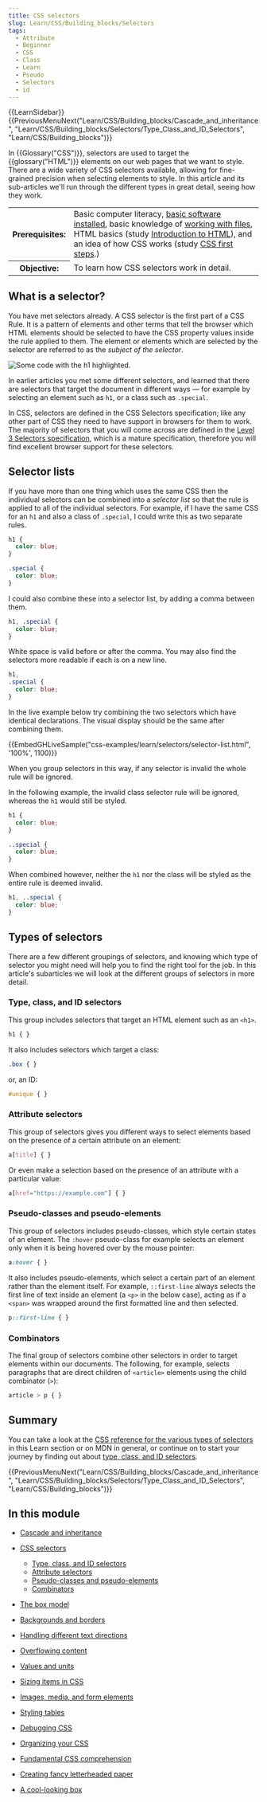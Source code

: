 ```yaml
---
title: CSS selectors
slug: Learn/CSS/Building_blocks/Selectors
tags:
  - Attribute
  - Beginner
  - CSS
  - Class
  - Learn
  - Pseudo
  - Selectors
  - id
---
```

{{LearnSidebar}}{{PreviousMenuNext("Learn/CSS/Building_blocks/Cascade_and_inheritance", "Learn/CSS/Building_blocks/Selectors/Type_Class_and_ID_Selectors", "Learn/CSS/Building_blocks")}}

In {{Glossary("CSS")}}, selectors are used to target the {{glossary("HTML")}} elements on our web pages that we want to style. There are a wide variety of CSS selectors available, allowing for fine-grained precision when selecting elements to style. In this article and its sub-articles we'll run through the different types in great detail, seeing how they work.

<table>
  <tbody>
    <tr>
      <th scope="row">Prerequisites:</th>
      <td>
        Basic computer literacy,
        <a
          href="/en-US/docs/Learn/Getting_started_with_the_web/Installing_basic_software"
          >basic software installed</a
        >, basic knowledge of
        <a
          href="/en-US/docs/Learn/Getting_started_with_the_web/Dealing_with_files"
          >working with files</a
        >, HTML basics (study
        <a href="/en-US/docs/Learn/HTML/Introduction_to_HTML"
          >Introduction to HTML</a
        >), and an idea of how CSS works (study
        <a href="/en-US/docs/Learn/CSS/First_steps">CSS first steps</a>.)
      </td>
    </tr>
    <tr>
      <th scope="row">Objective:</th>
      <td>To learn how CSS selectors work in detail.</td>
    </tr>
  </tbody>
</table>

## What is a selector?

You have met selectors already. A CSS selector is the first part of a CSS Rule. It is a pattern of elements and other terms that tell the browser which HTML elements should be selected to have the CSS property values inside the rule applied to them. The element or elements which are selected by the selector are referred to as the _subject of the selector_.

![Some code with the h1 highlighted.](selector.png)

In earlier articles you met some different selectors, and learned that there are selectors that target the document in different ways — for example by selecting an element such as `h1`, or a class such as `.special`.

In CSS, selectors are defined in the CSS Selectors specification; like any other part of CSS they need to have support in browsers for them to work. The majority of selectors that you will come across are defined in the [Level 3 Selectors specification](https://www.w3.org/TR/selectors-3/), which is a mature specification, therefore you will find excellent browser support for these selectors.

## Selector lists

If you have more than one thing which uses the same CSS then the individual selectors can be combined into a _selector list_ so that the rule is applied to all of the individual selectors. For example, if I have the same CSS for an `h1` and also a class of `.special`, I could write this as two separate rules.

```css
h1 {
  color: blue;
}

.special {
  color: blue;
}
```

I could also combine these into a selector list, by adding a comma between them.

```css
h1, .special {
  color: blue;
}
```

White space is valid before or after the comma. You may also find the selectors more readable if each is on a new line.

```css
h1,
.special {
  color: blue;
}
```

In the live example below try combining the two selectors which have identical declarations. The visual display should be the same after combining them.

{{EmbedGHLiveSample("css-examples/learn/selectors/selector-list.html", '100%', 1100)}}

When you group selectors in this way, if any selector is invalid the whole rule will be ignored.

In the following example, the invalid class selector rule will be ignored, whereas the `h1` would still be styled.

```css
h1 {
  color: blue;
}

..special {
  color: blue;
}
```

When combined however, neither the `h1` nor the class will be styled as the entire rule is deemed invalid.

```css
h1, ..special {
  color: blue;
}
```

## Types of selectors

There are a few different groupings of selectors, and knowing which type of selector you might need will help you to find the right tool for the job. In this article's subarticles we will look at the different groups of selectors in more detail.

### Type, class, and ID selectors

This group includes selectors that target an HTML element such as an `<h1>`.

```css
h1 { }
```

It also includes selectors which target a class:

```css
.box { }
```

or, an ID:

```css
#unique { }
```

### Attribute selectors

This group of selectors gives you different ways to select elements based on the presence of a certain attribute on an element:

```css
a[title] { }
```

Or even make a selection based on the presence of an attribute with a particular value:

```css
a[href="https://example.com"] { }
```

### Pseudo-classes and pseudo-elements

This group of selectors includes pseudo-classes, which style certain states of an element. The `:hover` pseudo-class for example selects an element only when it is being hovered over by the mouse pointer:

```css
a:hover { }
```

It also includes pseudo-elements, which select a certain part of an element rather than the element itself. For example, `::first-line` always selects the first line of text inside an element (a `<p>` in the below case), acting as if a `<span>` was wrapped around the first formatted line and then selected.

```css
p::first-line { }
```

### Combinators

The final group of selectors combine other selectors in order to target elements within our documents. The following, for example, selects paragraphs that are direct children of `<article>` elements using the child combinator (`>`):

```css
article > p { }
```

## Summary

You can take a look at the [CSS reference for the various types of selectors](/en-US/docs/Web/CSS/CSS_Selectors) in this Learn section or on MDN in general, or continue on to start your journey by finding out about [type, class, and ID selectors](/en-US/docs/Learn/CSS/Building_blocks/Selectors/Type_Class_and_ID_Selectors).

{{PreviousMenuNext("Learn/CSS/Building_blocks/Cascade_and_inheritance", "Learn/CSS/Building_blocks/Selectors/Type_Class_and_ID_Selectors", "Learn/CSS/Building_blocks")}}

## In this module

- [Cascade and inheritance](/en-US/docs/Learn/CSS/Building_blocks/Cascade_and_inheritance)
- [CSS selectors](/en-US/docs/Learn/CSS/Building_blocks/Selectors)

    - [Type, class, and ID selectors](/en-US/docs/Learn/CSS/Building_blocks/Selectors/Type_Class_and_ID_Selectors)
    - [Attribute selectors](/en-US/docs/Learn/CSS/Building_blocks/Selectors/Attribute_selectors)
    - [Pseudo-classes and pseudo-elements](/en-US/docs/Learn/CSS/Building_blocks/Selectors/Pseudo-classes_and_pseudo-elements)
    - [Combinators](/en-US/docs/Learn/CSS/Building_blocks/Selectors/Combinators)

- [The box model](/en-US/docs/Learn/CSS/Building_blocks/The_box_model)
- [Backgrounds and borders](/en-US/docs/Learn/CSS/Building_blocks/Backgrounds_and_borders)
- [Handling different text directions](/en-US/docs/Learn/CSS/Building_blocks/Handling_different_text_directions)
- [Overflowing content](/en-US/docs/Learn/CSS/Building_blocks/Overflowing_content)
- [Values and units](/en-US/docs/Learn/CSS/Building_blocks/Values_and_units)
- [Sizing items in CSS](/en-US/docs/Learn/CSS/Building_blocks/Sizing_items_in_CSS)
- [Images, media, and form elements](/en-US/docs/Learn/CSS/Building_blocks/Images_media_form_elements)
- [Styling tables](/en-US/docs/Learn/CSS/Building_blocks/Styling_tables)
- [Debugging CSS](/en-US/docs/Learn/CSS/Building_blocks/Debugging_CSS)
- [Organizing your CSS](/en-US/docs/Learn/CSS/Building_blocks/Organizing)
- [Fundamental CSS comprehension](/en-US/docs/Learn/CSS/Building_blocks/Fundamental_CSS_comprehension)
- [Creating fancy letterheaded paper](/en-US/docs/Learn/CSS/Building_blocks/Creating_fancy_letterheaded_paper)
- [A cool-looking box](/en-US/docs/Learn/CSS/Building_blocks/A_cool_looking_box)
